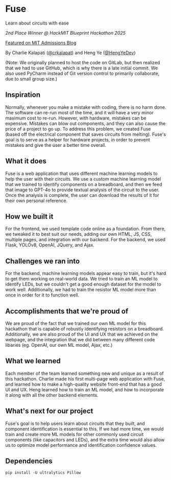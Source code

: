 # Fuse

Learn about circuits with ease

*2nd Place Winner @ HackMIT Blueprint Hackathon 2025*

[Featured on MIT Admissions Blog](https://mitadmissions.org/blogs/entry/live-blog-blueprint-2025/)

By Charlie Kalapati ([@crkalapat](https://github.com/crkalapat])) and Heng Ye ([@HengYeDev](https://github.com/hengyedev))

(Note: We originally planned to host the code on GitLab, but then realized that we had to use GitHub, which is why there is a late initial commit. We also used PyCharm instead of Git version control to primarily collaborate, due to small group size.)

## Inspiration

Normally, whenever you make a mistake with coding, there is no harm done. The software can re-run most of the time, and it will have a very minor maximum cost to re-run. However, with hardware, mistakes can be expensive. Mistakes can blow out components, and they can also cause the price of a project to go up. To address this problem, we created Fuse (based off the electrical component that saves circuits from melting). Fuse's goal is to serve as a helper for hardware projects, in order to prevent mistakes and give the user a better time overall.

## What it does

Fuse is a web application that uses different machine learning models to help the user with their circuits. We use a custom machine learning model that we trained to identify components on a breadboard, and then we feed that image to GPT-4o to provide textual analysis of the circuit to the user. Once the analysis is complete, the user can download the results of it for their own personal reference.

## How we built it

For the frontend, we used template code online as a foundation. From there, we tweaked it to best suit our needs, adding our own HTML, JS, CSS, multiple pages, and integration with our backend. For the backend, we used Flask, YOLOv8, OpenAI, JQuery, and Ajax.

## Challenges we ran into

For the backend, machine learning models appear easy to train, but it's hard to get them working on real-world data. We tried to train an ML model to identify LEDs, but we couldn't get a good enough dataset for the model to work well. Additionally, we had to train the resistor ML model more than once in order for it to function well.

## Accomplishments that we're proud of

We are proud of the fact that we trained our own ML model for this hackathon that is capable of robustly identifying resistors on a breadboard. Additionally, we are also proud of the UI and UX that we achieved on the webpage, and the integration that we did between many different code libaries (eg. OpenAI, our own ML model, Ajax, etc.)

## What we learned

Each member of the team learned something new and unique as a result of this hackathon. Charlie made his first multi-page web application with Fuse, and learned how to make a high-quality website front-end that has a good UI and UX. Heng learned how to train an ML model, and how to incorporate it along with all the other backend elements.

## What's next for our project

Fuse's goal is to help users learn about circuits that they built, and component identification is essential to this. If we had more time, we would train and create more ML models for other commonly used circuit components (like capacitors and LEDs), and the extra time would also allow us to optimize model performance and identification confidence values.

## Dependencies

`pip install -U ultralytics Pillow`